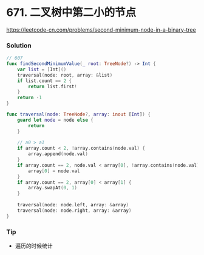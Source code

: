 # 671. 二叉树中第二小的节点


<https://leetcode-cn.com/problems/second-minimum-node-in-a-binary-tree>


### Solution

```swift
// 607
func findSecondMinimumValue(_ root: TreeNode?) -> Int {
    var list = [Int]()
    traversal(node: root, array: &list)
    if list.count == 2 {
        return list.first!
    }
    return -1
}

func traversal(node: TreeNode?, array: inout [Int]) {
    guard let node = node else {
        return
    }
    
    // a0 > a1
    if array.count < 2, !array.contains(node.val) {
        array.append(node.val)
    }
    if array.count == 2, node.val < array[0], !array.contains(node.val) {
        array[0] = node.val
    }
    if array.count == 2, array[0] < array[1] {
        array.swapAt(0, 1)
    }
    
    traversal(node: node.left, array: &array)
    traversal(node: node.right, array: &array)
}
```

### Tip

- 遍历的时候统计
